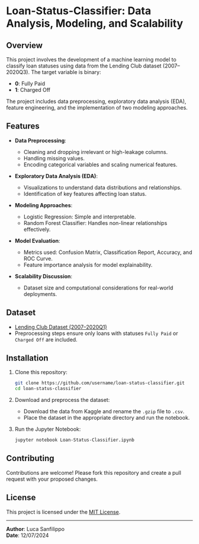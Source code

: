 # Loan-Status-Classifier: Data Analysis, Modeling, and Scalability

## Overview

This project involves the development of a machine learning model to classify loan statuses using data from the Lending Club dataset (2007–2020Q3). The target variable is binary:
- **0**: Fully Paid
- **1**: Charged Off

The project includes data preprocessing, exploratory data analysis (EDA), feature engineering, and the implementation of two modeling approaches.

## Features

- **Data Preprocessing**:
  - Cleaning and dropping irrelevant or high-leakage columns.
  - Handling missing values.
  - Encoding categorical variables and scaling numerical features.

- **Exploratory Data Analysis (EDA)**:
  - Visualizations to understand data distributions and relationships.
  - Identification of key features affecting loan status.

- **Modeling Approaches**:
  - Logistic Regression: Simple and interpretable.
  - Random Forest Classifier: Handles non-linear relationships effectively.

- **Model Evaluation**:
  - Metrics used: Confusion Matrix, Classification Report, Accuracy, and ROC Curve.
  - Feature importance analysis for model explainability.

- **Scalability Discussion**:
  - Dataset size and computational considerations for real-world deployments.

## Dataset

- [Lending Club Dataset (2007–2020Q1)](https://www.kaggle.com/datasets/ethon0426/lending-club-20072020q1)
- Preprocessing steps ensure only loans with statuses `Fully Paid` or `Charged Off` are included.

## Installation

1. Clone this repository:
   ```bash
   git clone https://github.com/username/loan-status-classifier.git
   cd loan-status-classifier
    ```
2. Download and preprocess the dataset:
   - Download the data from Kaggle and rename the `.gzip` file to `.csv`.
   - Place the dataset in the appropriate directory and run the notebook.

3. Run the Jupyter Notebook:
   ```bash
   jupyter notebook Loan-Status-Classifier.ipynb
   ```

## Contributing

Contributions are welcome! Please fork this repository and create a pull request with your proposed changes.

## License

This project is licensed under the [MIT License](LICENSE).

---
**Author**: Luca Sanfilippo  
**Date**: 12/07/2024